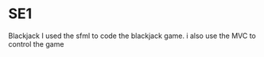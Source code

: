 # SE1
Blackjack
 I used the sfml to code the blackjack game. i also use the MVC to control the game
